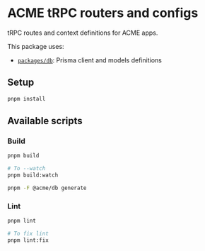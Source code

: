 # ACME tRPC routers and configs

tRPC routes and context definitions for ACME apps.

This package uses:

- [`packages/db`](../db): Prisma client and models definitions

## Setup

```bash
pnpm install
```

## Available scripts

### Build

```bash
pnpm build

# To --watch
pnpm build:watch
```

```bash
pnpm -F @acme/db generate
```

### Lint

```bash
pnpm lint

# To fix lint
pnpm lint:fix
```
